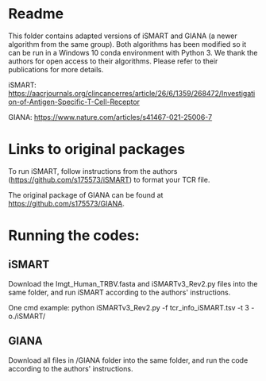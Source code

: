 # Readme
This folder contains adapted versions of iSMART and GIANA (a newer algorithm from the same group). Both algorithms has been modified so it can be run in a Windows 10 conda environment with Python 3. We thank the authors for open access to their algorithms. Please refer to their publications for more details.

iSMART: https://aacrjournals.org/clincancerres/article/26/6/1359/268472/Investigation-of-Antigen-Specific-T-Cell-Receptor

GIANA: https://www.nature.com/articles/s41467-021-25006-7

# Links to original packages
To run iSMART, follow instructions from the authors (https://github.com/s175573/iSMART) to format your TCR file. 

The original package of GIANA can be found at https://github.com/s175573/GIANA.

# Running the codes:
## iSMART
Download the Imgt_Human_TRBV.fasta and iSMARTv3_Rev2.py files into the same folder, and run iSMART according to the authors' instructions.

One cmd example: 
python iSMARTv3_Rev2.py -f tcr_info_iSMART.tsv -t 3 -o./iSMART/
## GIANA
Download all files in /GIANA folder into the same folder, and run the code according to the authors' instructions.
